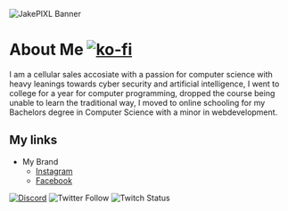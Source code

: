 ![JakePIXL Banner](https://pbs.twimg.com/profile_banners/1563164407/1581187999/1500x500)

# About Me [![ko-fi](https://ko-fi.com/img/githubbutton_sm.svg)](https://ko-fi.com/J3J84188U)
I am a cellular sales accosiate with a passion for computer science with heavy leanings towards cyber security and artificial intelligence, I went to college for a year for computer programming, dropped the course being unable to learn the traditional way, I moved to online schooling for my Bachelors degree in Computer Science with a minor in webdevelopment.

## My links
* My Brand
  * [Instagram](http://instagram.com/TheCrusadeCo)
  * [Facebook](http://facebook.com/thecrusadeco)
  

[![Discord](https://img.shields.io/discord/530261325763313667)](https://discord.gg/Euw6md9)
![Twitter Follow](https://img.shields.io/twitter/follow/JakePIXL?style=social)
![Twitch Status](https://img.shields.io/twitch/status/JakePIXL?style=social)
<!---
JakePIXL/JakePIXL is a ✨ special ✨ repository because its `README.md` (this file) appears on your GitHub profile.
You can click the Preview link to take a look at your changes.
--->
